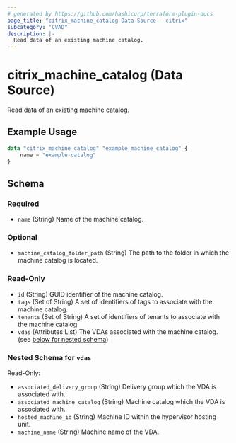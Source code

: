```yaml
---
# generated by https://github.com/hashicorp/terraform-plugin-docs
page_title: "citrix_machine_catalog Data Source - citrix"
subcategory: "CVAD"
description: |-
  Read data of an existing machine catalog.
---
```


# citrix_machine_catalog (Data Source)

Read data of an existing machine catalog.

## Example Usage

```terraform
data "citrix_machine_catalog" "example_machine_catalog" {
    name = "example-catalog"
}
```

<!-- schema generated by tfplugindocs -->
## Schema

### Required

- `name` (String) Name of the machine catalog.

### Optional

- `machine_catalog_folder_path` (String) The path to the folder in which the machine catalog is located.

### Read-Only

- `id` (String) GUID identifier of the machine catalog.
- `tags` (Set of String) A set of identifiers of tags to associate with the machine catalog.
- `tenants` (Set of String) A set of identifiers of tenants to associate with the machine catalog.
- `vdas` (Attributes List) The VDAs associated with the machine catalog. (see [below for nested schema](#nestedatt--vdas))

<a id="nestedatt--vdas"></a>
### Nested Schema for `vdas`

Read-Only:

- `associated_delivery_group` (String) Delivery group which the VDA is associated with.
- `associated_machine_catalog` (String) Machine catalog which the VDA is associated with.
- `hosted_machine_id` (String) Machine ID within the hypervisor hosting unit.
- `machine_name` (String) Machine name of the VDA.